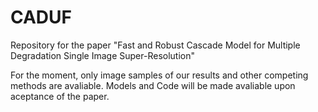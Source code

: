 # CADUF
Repository for the paper "Fast and Robust Cascade Model for Multiple Degradation Single Image Super-Resolution"

For the moment, only image samples of our results and other competing methods are avaliable. Models and Code will be made avaliable upon aceptance of the paper.
